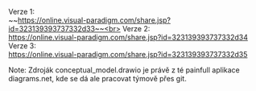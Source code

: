 Verze 1:<br>
~~https://online.visual-paradigm.com/share.jsp?id=323139393737332d33~~<br>
Verze 2:<br>
https://online.visual-paradigm.com/share.jsp?id=323139393737332d34<br>
Verze 3:<br>
https://online.visual-paradigm.com/share.jsp?id=323139393737332d35<br>

Note:
Zdroják conceptual_model.drawio je právě z té painfull aplikace diagrams.net, kde se dá ale pracovat týmově přes git.

